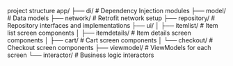project structure
app/
├── di/                 # Dependency Injection modules
├── model/              # Data models
├── network/            # Retrofit network setup
├── repository/         # Repository interfaces and implementations
├── ui/
│   ├── itemlist/       # Item list screen components
│   ├── itemdetails/    # Item details screen components
│   ├── cart/           # Cart screen components
│   └── checkout/       # Checkout screen components
├── viewmodel/          # ViewModels for each screen
└── interactor/         # Business logic interactors
